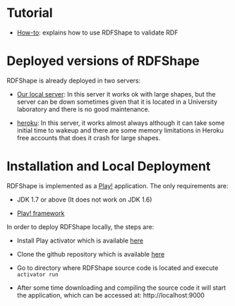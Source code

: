 # Tutorial

* [How-to](https://github.com/labra/rdfshape/wiki/Tutorial): explains how to use RDFShape to validate RDF

# Deployed versions of RDFShape

RDFShape is already deployed in two servers:

* [Our local server](http://rdfshape.weso.es): In this server it works ok with large shapes, but the server can be down sometimes given that it is located in a University laboratory and there is no good maintenance.

* [heroku](http://rdfshape.herokuapp.com): In this server, it works almost always although it can take some initial time to wakeup and there are some memory limitations in Heroku free accounts that does it crash for large shapes.


# Installation and Local Deployment 

RDFShape is implemented as a [Play!](https://playframework.com/) application. 
The only requirements are:

* JDK 1.7 or above (It does not work on JDK 1.6)

* [Play! framework](https://playframework.com/)


In order to deploy RDFShape locally, the steps are:

* Install Play activator which is available [here](http://playframework.com/download)

* Clone the github repository which is available [here](https://github.com/labra/rdfshape)

* Go to directory where RDFShape source code is located and execute `activator run`

* After some time downloading and compiling the source code it will start the application, which can be accessed at:  http://localhost:9000

